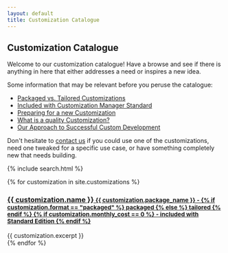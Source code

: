 ```yaml
---
layout: default
title: Customization Catalogue
---
```

## Customization Catalogue

Welcome to our customization catalogue! Have a browse and see
if there is anything in here that either addresses a need or inspires
a new idea.

Some information that may be relevant before you peruse the catalogue:

- [Packaged vs. Tailored Customizations](/articles/packaged-vs-tailored.html)
- [Included with Customization Manager Standard](articles/included-with-customization-manager-standard.html)
- [Preparing for a new Customization](/articles/preparing-for-a-new-customization.html)
- [What is a quality Customization?](/quality.html)
- [Our Approach to Successful Custom Development](/development.html)

Don't hesitate to 
<a href="mailto:chris@poplars.dev?subject=Customization%20Catalogue%20Request">
contact us</a> if you could use one of the customizations, need one tweaked for
a specific use case, or have something completely new that needs building.

{% include search.html %}

<div id="customization-list">
{% for customization in site.customizations %}
    <div class='customization-info' id="{{ customization.name | slugify }}" data-order="{{ customization.order }}">
        <h3><a href="{{ customization.url }}">{{ customization.name }}
        <small>{{ customization.package_name }} - 
               {% if customization.format == "packaged" %}
                packaged
               {% else %}
                tailored
               {% endif %}
               {% if customization.monthly_cost == 0 %}
               - included with Standard Edition
                {% endif %}
        </small></a></h3>
        <div class="customization-excerpt">
            {{ customization.excerpt }}
        </div>
    </div>
{% endfor %}
</div>


